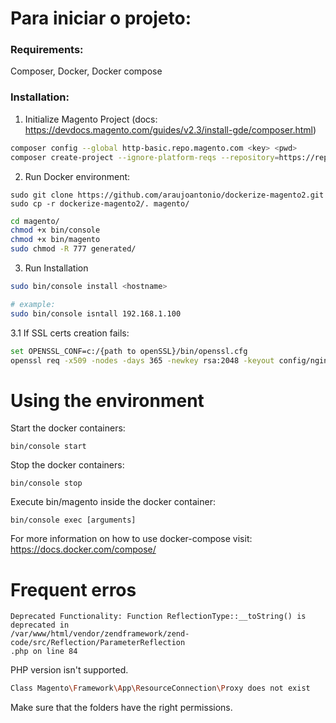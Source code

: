 # Para iniciar o projeto:

### Requirements:
Composer, Docker, Docker compose

### Installation:
1. Initialize Magento Project (docs: https://devdocs.magento.com/guides/v2.3/install-gde/composer.html)

```bash
composer config --global http-basic.repo.magento.com <key> <pwd>
composer create-project --ignore-platform-reqs --repository=https://repo.magento.com/ magento/project-community-edition magento
```

2. Run Docker environment:
```
sudo git clone https://github.com/araujoantonio/dockerize-magento2.git
sudo cp -r dockerize-magento2/. magento/
```

```bash
cd magento/
chmod +x bin/console
chmod +x bin/magento
sudo chmod -R 777 generated/
```


3. Run Installation
```bash
sudo bin/console install <hostname>

# example:
sudo bin/console isntall 192.168.1.100
```
3.1 If SSL certs creation fails:
```bash
set OPENSSL_CONF=c:/{path to openSSL}/bin/openssl.cfg
openssl req -x509 -nodes -days 365 -newkey rsa:2048 -keyout config/nginx/ssl/key.pem -out config/nginx/ssl/cert.pem
```

# Using the environment
Start the docker containers:

`bin/console start`

Stop the docker containers:

`bin/console stop`

Execute bin/magento inside the docker container:

`bin/console exec [arguments]`

For more information on how to use docker-compose visit: https://docs.docker.com/compose/

# Frequent erros
```
Deprecated Functionality: Function ReflectionType::__toString() is deprecated in
/var/www/html/vendor/zendframework/zend-code/src/Reflection/ParameterReflection
.php on line 84
```
PHP version isn't supported.

```bash
Class Magento\Framework\App\ResourceConnection\Proxy does not exist
```
Make sure that the folders have the right permissions.
